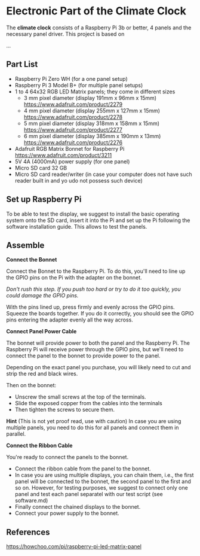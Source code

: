 # Electronic Part of the Climate Clock

The **climate clock** consists of a Raspberry Pi 3b or better, 4 panels and the
necessary panel driver. This project is based on

...

## Part List

- Raspberry Pi Zero WH (for a one panel setup)
- Raspberry Pi 3 Model B+ (for multiple panel setups)
- 1 to 4 64x32 RGB LED Matrix panels; they come in different sizes
  - 3 mm pixel diameter (display 191mm x 96mm x 15mm)
    https://www.adafruit.com/product/2279
  - 4 mm pixel diameter (display 255mm x 127mm x 15mm)
    https://www.adafruit.com/product/2278
  - 5 mm pixel diameter (display 318mm x 158mm x 15mm)
    https://www.adafruit.com/product/2277
  - 6 mm pixel diameter (display 385mm x 190mm x 13mm)
    https://www.adafruit.com/product/2276
- Adafruit RGB Matrix Bonnet for Raspberry Pi
  https://www.adafruit.com/product/3211
- 5V 4A (4000mA) power supply (for one panel)
- Micro SD card 32 GB 
- Micro SD card reader/writer (in case your computer does not have such reader
  built in and yo udo not possess such device)

## Set up Raspberry Pi

To be able to test the display, we suggest to install the basic operating
system onto the SD card, insert it into the Pi and set up the Pi following
the software installation guide. This allows to test the panels.

## Assemble

**Connect the Bonnet**

Connect the Bonnet to the Raspberry Pi. To do this, you'll need to line up
the GPIO pins on the Pi with the adapter on the bonnet.

*Don't rush this step. If you push too hard or try to do it too quickly,
you could damage the GPIO pins.*

With the pins lined up, press firmly and evenly across the GPIO pins. Squeeze
the boards together. If you do it correctly, you should see the GPIO pins
entering the adapter evenly all the way across.

**Connect Panel Power Cable**

The bonnet will provide power to both the panel and the Raspberry Pi. The
Raspberry Pi will receive power through the GPIO pins, but we'll need to connect
the panel to the bonnet to provide power to the panel.

Depending on the exact panel you purchase, you will likely need to cut and strip
the red and black wires.

Then on the bonnet:

- Unscrew the small screws at the top of the terminals.
- Slide the exposed copper from the cables into the terminals
- Then tighten the screws to secure them.

**Hint** (This is not yet proof read, use with caution)
In case you are using multiple panels, you need to do this for all panels and
connect them in parallel.

**Connect the Ribbon Cable**

You're ready to connect the panels to the bonnet.

- Connect the ribbon cable from the panel to the bonnet.
- In case you are using multiple displays, you can chain them, i.e., the
  first panel will be connected to the bonnet, the second panel to the first
  and so on. However, for testing purposes, we suggest to connect only one
  panel and test each panel separatel with our test script (see software.md)
- Finally connect the chained displays to the bonnet.
- Connect your power supply to the bonnet.


## References

https://howchoo.com/pi/raspberry-pi-led-matrix-panel


